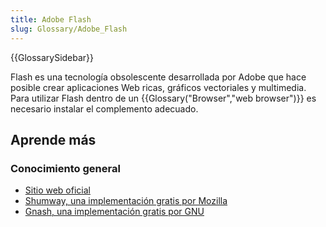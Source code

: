 ```yaml
---
title: Adobe Flash
slug: Glossary/Adobe_Flash
---
```


{{GlossarySidebar}}

Flash es una tecnología obsolescente desarrollada por Adobe que hace posible crear aplicaciones Web ricas, gráficos vectoriales y multimedia. Para utilizar Flash dentro de un {{Glossary("Browser","web browser")}} es necesario instalar el complemento adecuado.

## Aprende más

### Conocimiento general

- [Sitio web oficial](https://www.adobe.com/products/flashruntimes.html)
- [Shumway, una implementación gratis por Mozilla](https://mozilla.github.io/shumway/)
- [Gnash, una implementación gratis por GNU](http://gnashdev.org/)
